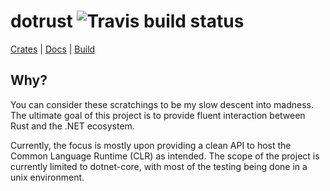 # dotrust ![Travis build status](https://travis-ci.org/gsfraley/dotrust.svg?branch=master)

[Crates](https://crates.io/crates/dotrust) | [Docs](https://docs.rs/dotrust) | [Build](https://travis-ci.org/gsfraley/dotrust)


## Why?

You can consider these scratchings to be my slow descent into madness.  The ultimate goal of
this project is to provide fluent interaction between Rust and the .NET ecosystem.

Currently, the focus is mostly upon providing a clean API to host the Common Language Runtime (CLR)
as intended.  The scope of the project is currently limited to dotnet-core, with most of the
testing being done in a unix environment.
